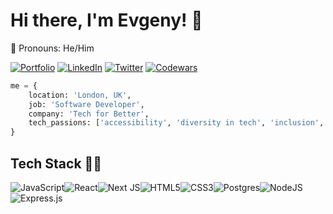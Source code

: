 # Hi there, I'm Evgeny! 👋

:rainbow: Pronouns: He/Him

[![Portfolio](https://img.shields.io/badge/Portfolio-pletnev.netlify.app-success?style=plastic)](https://pletnev.netlify.app/)
[![LinkedIn](https://img.shields.io/badge/LinkedIn-0077B5?style=plastic&logo=linkedin&logoColor=white)](https://www.linkedin.com/in/epletnev/)
[![Twitter](https://img.shields.io/badge/Twitter-1DA1F2?style=plastic&logo=twitter&logoColor=white)](https://twitter.com/eapletnev)
[![Codewars](https://www.codewars.com/users/EvgenyP/badges/micro)](https://www.codewars.com/users/EvgenyP)

```python
me = {
    location: 'London, UK',
    job: 'Software Developer',
    company: 'Tech for Better',
    tech_passions: ['accessibility', 'diversity in tech', 'inclusion', 'social impact', 'teaching others to code']
}
```
## Tech Stack 👨‍💻

<img alt="JavaScript" src="https://img.shields.io/badge/javascript-%23323330.svg?&style=for-the-badge&logo=javascript&logoColor=%23F7DF1E"/><img alt="React" src="https://img.shields.io/badge/react-%2320232a.svg?&style=for-the-badge&logo=react&logoColor=%2361DAFB"/><img alt="Next JS" src="https://img.shields.io/badge/nextjs-%23000000.svg?&style=for-the-badge&logo=next.js&logoColor=white"/><img alt="HTML5" src="https://img.shields.io/badge/html5-%23E34F26.svg?&style=for-the-badge&logo=html5&logoColor=white"/><img alt="CSS3" src="https://img.shields.io/badge/css3-%231572B6.svg?&style=for-the-badge&logo=css3&logoColor=white"/><img alt="Postgres" src ="https://img.shields.io/badge/postgres-%23316192.svg?&style=for-the-badge&logo=postgresql&logoColor=white"/><img alt="NodeJS" src="https://img.shields.io/badge/node.js-%2343853D.svg?&style=for-the-badge&logo=node.js&logoColor=white"/><img alt="Express.js" src="https://img.shields.io/badge/express.js-%23404d59.svg?&style=for-the-badge"/>  

